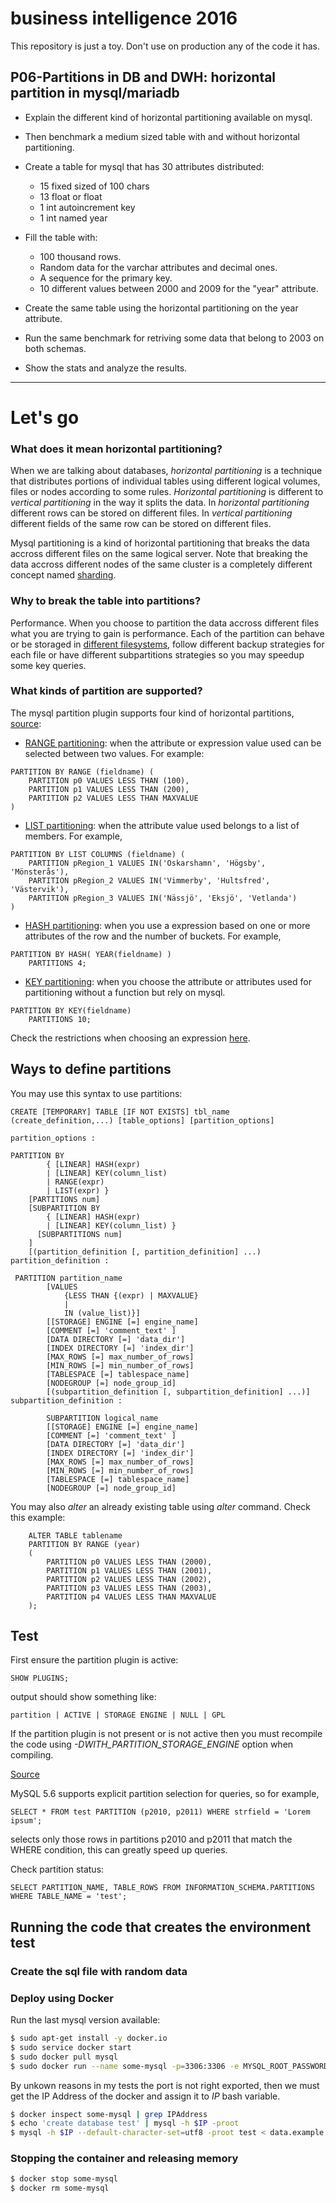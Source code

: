 # business intelligence 2016

This repository is just a toy. Don't use on production any of the code it has.

## P06-Partitions in DB and DWH: horizontal partition in mysql/mariadb

* Explain the different kind of horizontal partitioning available on mysql.
* Then benchmark a medium sized table with and without horizontal partitioning.
* Create a table for mysql that has 30 attributes distributed:
	* 15 fixed sized of 100 chars
	* 13 float or float
	* 1 int autoincrement key
	* 1 int named year


* Fill the table with:
	* 100 thousand rows.
	* Random data for the varchar attributes and decimal ones.
	* A sequence for the primary key.
	* 10 different values between 2000 and 2009 for the "year" attribute.

* Create the same table using the horizontal partitioning on the year attribute.
* Run the same benchmark for retriving some data that belong to 2003 on both schemas.
* Show the stats and analyze the results.

<hr />

# Let's go


### What does it mean horizontal partitioning?

When we are talking about databases, _horizontal partitioning_ is a technique that
distributes portions of individual tables using different logical volumes,
files or nodes according to some rules. 
_Horizontal partitioning_ is different to _vertical partitioning_ in the way it splits the data.
In _horizontal partitioning_ different rows can be stored on different files.
In _vertical partitioning_ different fields of the same row can be stored on different files.

Mysql partitioning is a kind of horizontal partitioning that breaks the data accross different files on the same logical server.
Note that breaking the data accross different nodes of the same cluster is a completely different concept named
[sharding](https://en.wikipedia.org/wiki/Shard_(database_architecture)).


### Why to break the table into partitions?

Performance. When you choose to partition the data accross different files what you are trying to gain is performance.
Each of the partition can behave or be storaged in [different filesystems](https://dev.mysql.com/doc/refman/5.7/en/symbolic-links.html),
follow different backup strategies for each file or have different subpartitions strategies so you may speedup some key queries.


### What kinds of partition are supported?


The mysql partition plugin supports four kind of horizontal partitions,
[source](https://dev.mysql.com/doc/refman/5.7/en/partitioning-types.html):

* [RANGE partitioning](https://dev.mysql.com/doc/refman/5.7/en/partitioning-range.html):
when the attribute or expression value used can be selected between two values.
For example:
```mysql
PARTITION BY RANGE (fieldname) (
	PARTITION p0 VALUES LESS THAN (100),
	PARTITION p1 VALUES LESS THAN (200),
	PARTITION p2 VALUES LESS THAN MAXVALUE
)
```

* [LIST partitioning](https://dev.mysql.com/doc/refman/5.7/en/partitioning-columns-list.html):
when the attribute value used belongs to a list of members.
For example,
```mysql
PARTITION BY LIST COLUMNS (fieldname) (
	PARTITION pRegion_1 VALUES IN('Oskarshamn', 'Högsby', 'Mönsterås'),
	PARTITION pRegion_2 VALUES IN('Vimmerby', 'Hultsfred', 'Västervik'),
	PARTITION pRegion_3 VALUES IN('Nässjö', 'Eksjö', 'Vetlanda')
)
```
* [HASH partitioning](https://dev.mysql.com/doc/refman/5.7/en/partitioning-hash.html):
when you use a expression based on one or more attributes of the row and the number of buckets.
For example,
```mysql
PARTITION BY HASH( YEAR(fieldname) )
	PARTITIONS 4;
```

* [KEY partitioning](https://dev.mysql.com/doc/refman/5.7/en/partitioning-key.html):
when you choose the attribute or attributes used for partitioning without a function but rely on mysql.
```mysql
PARTITION BY KEY(fieldname)
	PARTITIONS 10;
```

Check the restrictions when choosing an expression [here](https://dev.mysql.com/doc/refman/5.7/en/partitioning-limitations.html).


## Ways to define partitions

You may use this syntax to use partitions:

```mysql like
CREATE [TEMPORARY] TABLE [IF NOT EXISTS] tbl_name (create_definition,...) [table_options] [partition_options]

partition_options :

PARTITION BY
		{ [LINEAR] HASH(expr)
		| [LINEAR] KEY(column_list)
		| RANGE(expr)
		| LIST(expr) }
	[PARTITIONS num]
	[SUBPARTITION BY
		{ [LINEAR] HASH(expr)
		| [LINEAR] KEY(column_list) }
	  [SUBPARTITIONS num]
	]
	[(partition_definition [, partition_definition] ...)
partition_definition :

 PARTITION partition_name
		[VALUES 
			{LESS THAN {(expr) | MAXVALUE} 
			| 
			IN (value_list)}]
		[[STORAGE] ENGINE [=] engine_name]
		[COMMENT [=] 'comment_text' ]
		[DATA DIRECTORY [=] 'data_dir']
		[INDEX DIRECTORY [=] 'index_dir']
		[MAX_ROWS [=] max_number_of_rows]
		[MIN_ROWS [=] min_number_of_rows]
		[TABLESPACE [=] tablespace_name]
		[NODEGROUP [=] node_group_id]
		[(subpartition_definition [, subpartition_definition] ...)]
subpartition_definition :

		SUBPARTITION logical_name
		[[STORAGE] ENGINE [=] engine_name]
		[COMMENT [=] 'comment_text' ]
		[DATA DIRECTORY [=] 'data_dir']
		[INDEX DIRECTORY [=] 'index_dir']
		[MAX_ROWS [=] max_number_of_rows]
		[MIN_ROWS [=] min_number_of_rows]
		[TABLESPACE [=] tablespace_name]
		[NODEGROUP [=] node_group_id]
```			

You may also _alter_ an already existing table using _alter_ command. Check this example:

```mysql
	ALTER TABLE tablename
	PARTITION BY RANGE (year)
	(
		PARTITION p0 VALUES LESS THAN (2000),
		PARTITION p1 VALUES LESS THAN (2001),
		PARTITION p2 VALUES LESS THAN (2002),
		PARTITION p3 VALUES LESS THAN (2003),
		PARTITION p4 VALUES LESS THAN MAXVALUE
	);
```


## Test


First ensure the partition plugin is active:

```mysql
SHOW PLUGINS;
```

output should show something like:

```text
partition | ACTIVE | STORAGE ENGINE | NULL | GPL
```

If the partition plugin is not present or is not active then you must recompile the code using *-DWITH_PARTITION_STORAGE_ENGINE* option when compiling.

[Source](http://www.w3resource.com/mysql/mysql-partition.php)


MySQL 5.6 supports explicit partition selection for queries, so for example,

```mysql
SELECT * FROM test PARTITION (p2010, p2011) WHERE strfield = 'Lorem ipsum';
```
selects only those rows in partitions p2010 and p2011 that match the WHERE condition, this can greatly speed up queries.



Check partition status:

```mysql
SELECT PARTITION_NAME, TABLE_ROWS FROM INFORMATION_SCHEMA.PARTITIONS WHERE TABLE_NAME = 'test';
```

## Running the code that creates the environment test



### Create the sql file with random data


### Deploy using Docker

Run the last mysql version available:

```bash
$ sudo apt-get install -y docker.io
$ sudo service docker start
$ sudo docker pull mysql
$ sudo docker run --name some-mysql -p=3306:3306 -e MYSQL_ROOT_PASSWORD=root -d mysql:latest
```

By unkown reasons in my tests the port is not right exported, then we must get the IP Address of the docker
and assign it to _IP_ bash variable.

```bash
$ docker inspect some-mysql | grep IPAddress
$ echo 'create database test' | mysql -h $IP -proot 
$ mysql -h $IP --default-character-set=utf8 -proot test < data.example.sql

```

### Stopping the container and releasing memory

```bash
$ docker stop some-mysql
$ docker rm some-mysql
```

